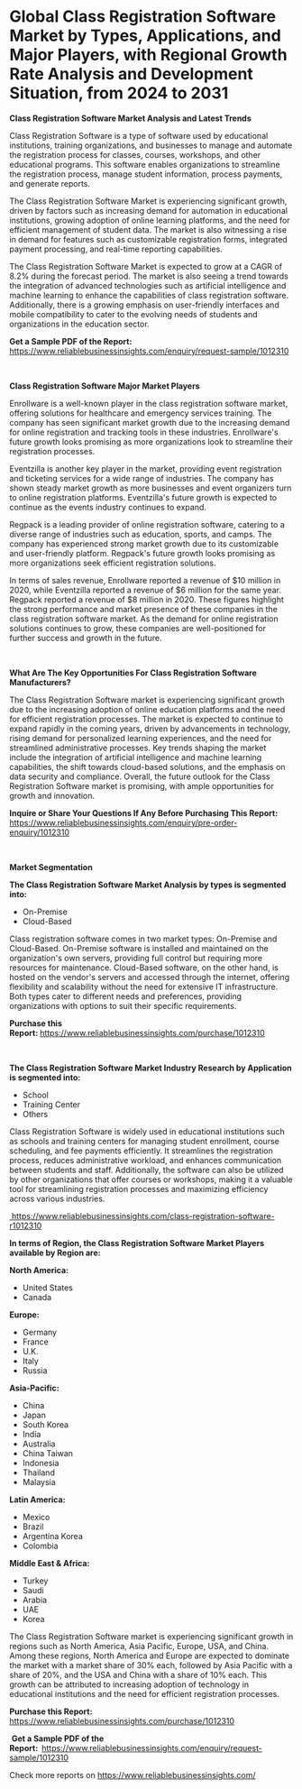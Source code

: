 <p><h1>Global Class Registration Software Market by Types, Applications, and Major Players, with Regional Growth Rate Analysis and Development Situation, from 2024 to 2031</h1></p><p><strong>Class Registration Software Market Analysis and Latest Trends</strong></p>
<p><p>Class Registration Software is a type of software used by educational institutions, training organizations, and businesses to manage and automate the registration process for classes, courses, workshops, and other educational programs. This software enables organizations to streamline the registration process, manage student information, process payments, and generate reports.</p><p>The Class Registration Software Market is experiencing significant growth, driven by factors such as increasing demand for automation in educational institutions, growing adoption of online learning platforms, and the need for efficient management of student data. The market is also witnessing a rise in demand for features such as customizable registration forms, integrated payment processing, and real-time reporting capabilities.</p><p>The Class Registration Software Market is expected to grow at a CAGR of 8.2% during the forecast period. The market is also seeing a trend towards the integration of advanced technologies such as artificial intelligence and machine learning to enhance the capabilities of class registration software. Additionally, there is a growing emphasis on user-friendly interfaces and mobile compatibility to cater to the evolving needs of students and organizations in the education sector.</p></p>
<p><strong>Get a Sample PDF of the Report:&nbsp;</strong> <a href="https://www.reliablebusinessinsights.com/enquiry/request-sample/1012310">https://www.reliablebusinessinsights.com/enquiry/request-sample/1012310</a></p>
<p>&nbsp;</p>
<p><strong>Class Registration Software Major Market Players</strong></p>
<p><p>Enrollware is a well-known player in the class registration software market, offering solutions for healthcare and emergency services training. The company has seen significant market growth due to the increasing demand for online registration and tracking tools in these industries. Enrollware's future growth looks promising as more organizations look to streamline their registration processes.</p><p>Eventzilla is another key player in the market, providing event registration and ticketing services for a wide range of industries. The company has shown steady market growth as more businesses and event organizers turn to online registration platforms. Eventzilla's future growth is expected to continue as the events industry continues to expand.</p><p>Regpack is a leading provider of online registration software, catering to a diverse range of industries such as education, sports, and camps. The company has experienced strong market growth due to its customizable and user-friendly platform. Regpack's future growth looks promising as more organizations seek efficient registration solutions.</p><p>In terms of sales revenue, Enrollware reported a revenue of $10 million in 2020, while Eventzilla reported a revenue of $6 million for the same year. Regpack reported a revenue of $8 million in 2020. These figures highlight the strong performance and market presence of these companies in the class registration software market. As the demand for online registration solutions continues to grow, these companies are well-positioned for further success and growth in the future.</p></p>
<p>&nbsp;</p>
<p><strong>What Are The Key Opportunities For Class Registration Software Manufacturers?</strong></p>
<p><p>The Class Registration Software market is experiencing significant growth due to the increasing adoption of online education platforms and the need for efficient registration processes. The market is expected to continue to expand rapidly in the coming years, driven by advancements in technology, rising demand for personalized learning experiences, and the need for streamlined administrative processes. Key trends shaping the market include the integration of artificial intelligence and machine learning capabilities, the shift towards cloud-based solutions, and the emphasis on data security and compliance. Overall, the future outlook for the Class Registration Software market is promising, with ample opportunities for growth and innovation.</p></p>
<p><strong>Inquire or Share Your Questions If Any Before Purchasing This Report:</strong> <a href="https://www.reliablebusinessinsights.com/enquiry/pre-order-enquiry/1012310">https://www.reliablebusinessinsights.com/enquiry/pre-order-enquiry/1012310</a></p>
<p>&nbsp;</p>
<p><strong>Market Segmentation</strong></p>
<p><strong>The Class Registration Software Market Analysis by types is segmented into:</strong></p>
<p><ul><li>On-Premise</li><li>Cloud-Based</li></ul></p>
<p><p>Class registration software comes in two market types: On-Premise and Cloud-Based. On-Premise software is installed and maintained on the organization's own servers, providing full control but requiring more resources for maintenance. Cloud-Based software, on the other hand, is hosted on the vendor's servers and accessed through the internet, offering flexibility and scalability without the need for extensive IT infrastructure. Both types cater to different needs and preferences, providing organizations with options to suit their specific requirements.</p></p>
<p><strong>Purchase this Report:&nbsp;</strong><a href="https://www.reliablebusinessinsights.com/purchase/1012310">https://www.reliablebusinessinsights.com/purchase/1012310</a></p>
<p>&nbsp;</p>
<p><strong>The Class Registration Software Market Industry Research by Application is segmented into:</strong></p>
<p><ul><li>School</li><li>Training Center</li><li>Others</li></ul></p>
<p><p>Class Registration Software is widely used in educational institutions such as schools and training centers for managing student enrollment, course scheduling, and fee payments efficiently. It streamlines the registration process, reduces administrative workload, and enhances communication between students and staff. Additionally, the software can also be utilized by other organizations that offer courses or workshops, making it a valuable tool for streamlining registration processes and maximizing efficiency across various industries.</p></p>
<p><a href="https://www.reliablebusinessinsights.com/class-registration-software-r1012310">&nbsp;https://www.reliablebusinessinsights.com/class-registration-software-r1012310</a></p>
<p><strong>In terms of Region, the Class Registration Software Market Players available by Region are:</strong></p>
<p>
    <p> <strong> North America: </strong>
        <ul>
            <li>United States</li>
            <li>Canada</li>
        </ul>
        </p> 
    <p> <strong> Europe: </strong>
        <ul>
            <li>Germany</li>
            <li>France</li>
            <li>U.K.</li>
            <li>Italy</li>
            <li>Russia</li>
        </ul>
        </p> 
    <p> <strong> Asia-Pacific: </strong>
        <ul>
            <li>China</li>
            <li>Japan</li>
            <li>South Korea</li>
            <li>India</li>
            <li>Australia</li>
            <li>China Taiwan</li>
            <li>Indonesia</li>
            <li>Thailand</li>
            <li>Malaysia</li>
        </ul>
        </p> 
    <p> <strong> Latin America: </strong>
        <ul>
            <li>Mexico</li>
            <li>Brazil</li>
            <li>Argentina Korea</li>
            <li>Colombia</li>
        </ul>
        </p> 
    <p> <strong> Middle East & Africa: </strong>
        <ul>
            <li>Turkey</li>
            <li>Saudi</li>
            <li>Arabia</li>
            <li>UAE</li>
            <li>Korea</li>
        </ul>
    </p>
    </p>
<p><p>The Class Registration Software market is experiencing significant growth in regions such as North America, Asia Pacific, Europe, USA, and China. Among these regions, North America and Europe are expected to dominate the market with a market share of 30% each, followed by Asia Pacific with a share of 20%, and the USA and China with a share of 10% each. This growth can be attributed to increasing adoption of technology in educational institutions and the need for efficient registration processes.</p></p>
<p><strong>Purchase this Report: </strong><a href="https://www.reliablebusinessinsights.com/purchase/1012310">https://www.reliablebusinessinsights.com/purchase/1012310</a></p>
<p>&nbsp;<strong>Get a Sample PDF of the Report:&nbsp;&nbsp;</strong><a href="https://www.reliablebusinessinsights.com/enquiry/request-sample/1012310">https://www.reliablebusinessinsights.com/enquiry/request-sample/1012310</a></p>
<p><strong></strong></p>
<p>Check more reports on <a href="https://www.reliablebusinessinsights.com/">https://www.reliablebusinessinsights.com/</a></p>